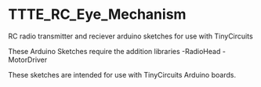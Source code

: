 # TTTE_RC_Eye_Mechanism
RC radio transmitter and reciever arduino sketches for use with TinyCircuits

These Arduino Sketches require the addition libraries
-RadioHead
-MotorDriver

These sketches are intended for use with TinyCircuits Arduino boards.
